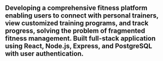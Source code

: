 ## Developing a comprehensive fitness platform enabling users to connect with personal trainers, view customized training programs, and track progress, solving the problem of fragmented fitness management. Built full-stack application using React, Node.js, Express, and PostgreSQL with user authentication.
